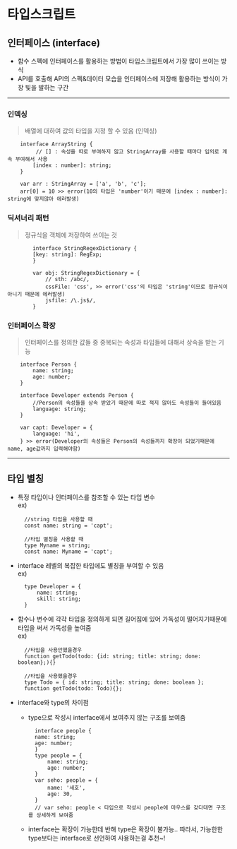 # 타입스크립트
## 인터페이스 (interface)
- 함수 스펙에 인터페이스를 활용하는 방법이 타입스크립트에서 가장 많이 쓰이는 방식
- API를 호출해 API의 스펙&데이터 모습을 인터페이스에 저장해 활용하는 방식이 가장 빛을 발하는 구간
---
### 인덱싱
>배열에 대하여 값의 타입을 지정 할 수 있음 (인덱싱)

        interface ArrayString {
             // [] : 속성을 따로 부여하지 않고 StringArray를 사용할 때마다 임의로 계속 부여해서 사용
            [index : number]: string;
        }
        
        var arr : StringArray = ['a', 'b', 'c'];
        arr[0] = 10 >> error(10의 타입은 'number'이기 때문에 [index : number]: string에 맞지않아 에러발생)
### 딕셔너리 패턴
>정규식을 객체에 저장하여 쓰이는 것

            interface StringRegexDictionary {
            [key: string]: RegExp;
            }

            var obj: StringRegexDictionary = {
                // sth: /abc/,
                cssFile: 'css', >> error('css'의 타입은 'string'이므로 정규식이 아니기 때문에 에러발생)
                jsfile: /\.js$/,
            }
### 인터페이스 확장
>인터페이스를 정의한 값들 중 중복되는 속성과 타입들에 대해서 상속을 받는 기능

        interface Person {
            name: string;
            age: number;
        }

        interface Developer extends Person {
            //Person의 속성들을 상속 받았기 때문에 따로 적지 않아도 속성들이 들어있음
            language: string;
        }

        var capt: Developer = {
            language: 'hi',
        } >> error(Developer의 속성들은 Person의 속성들까지 확장이 되었기때문에 name, age값까지 입력해야함)

---
## 타입 별칭
- 특정 타입이나 인터페이스를 참조할 수 있는 타입 변수<br />
ex)

        //string 타입을 사용할 때
        const name: string = 'capt';

        //타입 별칭을 사용할 때
        type Myname = string;
        const name: Myname = 'capt';

- interface 레벨의 복잡한 타입에도 별칭을 부여할 수 있음<br />
ex)

        type Developer = {
            name: string;
            skill: string;
        }
- 함수나 변수에 각각 타입을 정의하게 되면 길어짐에 있어 가독성이 떨어지기때문에 타입을 써서 가독성을 높여줌<br />
ex)

        //타입을 사용안했을경우
        function getTodo(todo: {id: string; title: string; done: boolean};){}

        //타입을 사용했을경우
        type Todo = { id: string; title: string; done: boolean };
        function getTodo(todo: Todo){};
- interface와 type의 차이점
    - type으로 작성시 interface에서 보여주지 않는 구조를 보여줌

            interface people {
            name: string;
            age: number;
            }
            type people = {
                name: string;
                age: number;
            }
            var seho: people = {
                name: '세호',
                age: 30,
            }
            // var seho: people < 타입으로 작성시 people에 마우스를 갖다대면 구조를 상세하게 보여줌
    - interface는 확장이 가능한데 반해 type은 확장이 불가능.. 따라서, 가능한한 type보다는 interface로 선언하여 사용하는걸 추천~!
